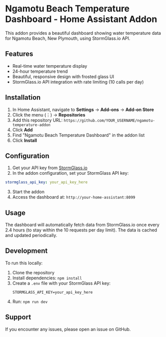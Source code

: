 # Ngamotu Beach Temperature Dashboard - Home Assistant Addon

This addon provides a beautiful dashboard showing water temperature data for Ngamotu Beach, New Plymouth, using StormGlass.io API.

## Features
- Real-time water temperature display
- 24-hour temperature trend
- Beautiful, responsive design with frosted glass UI
- StormGlass.io API integration with rate limiting (10 calls per day)

## Installation

1. In Home Assistant, navigate to **Settings** → **Add-ons** → **Add-on Store**
2. Click the menu (⋮) → **Repositories**
3. Add this repository URL: `https://github.com/YOUR_USERNAME/ngamotu-temperature-addon`
4. Click **Add**
5. Find "Ngamotu Beach Temperature Dashboard" in the addon list
6. Click **Install**

## Configuration

1. Get your API key from [StormGlass.io](https://stormglass.io)
2. In the addon configuration, set your StormGlass API key:

```yaml
stormglass_api_key: your_api_key_here
```

3. Start the addon
4. Access the dashboard at: `http://your-home-assistant:8099`

## Usage

The dashboard will automatically fetch data from StormGlass.io once every 2.4 hours (to stay within the 10 requests per day limit). The data is cached and updated periodically.

## Development

To run this locally:

1. Clone the repository
2. Install dependencies: `npm install`
3. Create a `.env` file with your StormGlass API key:
   ```
   STORMGLASS_API_KEY=your_api_key_here
   ```
4. Run: `npm run dev`

## Support

If you encounter any issues, please open an issue on GitHub.